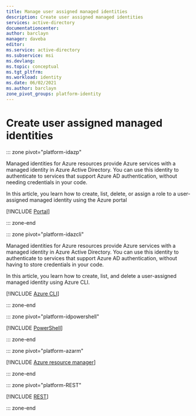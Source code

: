 ```yaml
---
title: Manage user assigned managed identities
description: Create user assigned managed identities
services: active-directory
documentationcenter: 
author: barclayn
manager: daveba
editor: 
ms.service: active-directory
ms.subservice: msi
ms.devlang: 
ms.topic: conceptual
ms.tgt_pltfrm: 
ms.workload: identity
ms.date: 06/02/2021
ms.author: barclayn
zone_pivot_groups: platform-identity
---
```


# Create user assigned managed identities


::: zone pivot="platform-idazp"

Managed identities for Azure resources provide Azure services with a managed identity in Azure Active Directory. You can use this identity to authenticate to services that support Azure AD authentication, without needing credentials in your code. 

In this article, you learn how to create, list, delete, or assign a role to a user-assigned managed identity using the Azure portal

[!INCLUDE [Portal](includes/create-user-assigned-managed-identities-portal.md)]

::: zone-end

::: zone pivot="platform-idazcli"

Managed identities for Azure resources provide Azure services with a managed identity in Azure Active Directory. You can use this identity to authenticate to services that support Azure AD authentication, without having to store credentials in your code. 

In this article, you learn how to create, list, and delete a user-assigned managed identity using Azure CLI.


[!INCLUDE [Azure CLI](includes/create-user-assigned-managed-identities-cli.md)]

::: zone-end

::: zone pivot="platform-idpowershell"

[!INCLUDE [PowerShell](includes/create-user-assigned-managed-identities-powershell.md)]

::: zone-end


::: zone pivot="platform-azarm"

[!INCLUDE [Azure resource manager](includes/create-user-assigned-managed-identities-powershell.md)]

::: zone-end

::: zone pivot="platform-REST"

[!INCLUDE [REST](includes/create-user-assigned-managed-identities-powershell.md)]

::: zone-end



